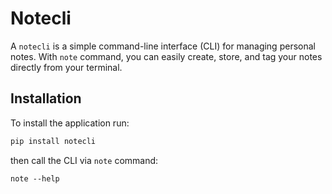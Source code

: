 # Notecli

A `notecli` is a simple command-line interface (CLI) for managing personal notes. With `note` command, you can easily create, store, and tag your notes directly from your terminal.

## Installation

To install the application run:

```bash
pip install notecli
```

then call the CLI via `note` command:

```
note --help
```